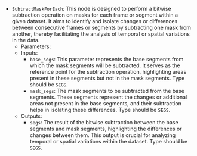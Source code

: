 - `SubtractMaskForEach`: This node is designed to perform a bitwise subtraction operation on masks for each frame or segment within a given dataset. It aims to identify and isolate changes or differences between consecutive frames or segments by subtracting one mask from another, thereby facilitating the analysis of temporal or spatial variations in the data.
    - Parameters:
    - Inputs:
        - `base_segs`: This parameter represents the base segments from which the mask segments will be subtracted. It serves as the reference point for the subtraction operation, highlighting areas present in these segments but not in the mask segments. Type should be `SEGS`.
        - `mask_segs`: The mask segments to be subtracted from the base segments. These segments represent the changes or additional areas not present in the base segments, and their subtraction helps in isolating these differences. Type should be `SEGS`.
    - Outputs:
        - `segs`: The result of the bitwise subtraction between the base segments and mask segments, highlighting the differences or changes between them. This output is crucial for analyzing temporal or spatial variations within the dataset. Type should be `SEGS`.
